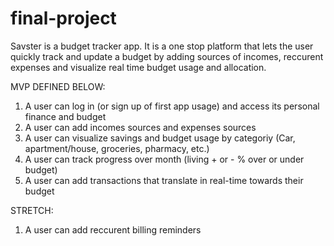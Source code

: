 # final-project

Savster is a budget tracker app. It is a one stop platform that lets the user quickly track and update a budget by adding sources of incomes, reccurent expenses and visualize real time budget usage and allocation.

MVP DEFINED BELOW:

1) A user can log in (or sign up of first app usage) and access its personal finance and budget
2) A user can add incomes sources and expenses sources
3) A user can visualize savings and budget usage by categoriy (Car, apartment/house, groceries, pharmacy, etc.)
4) A user can track progress over month (living + or - % over or under budget)
5) A user can add transactions that translate in real-time towards their budget

STRETCH:

1) A user can add reccurent billing reminders
